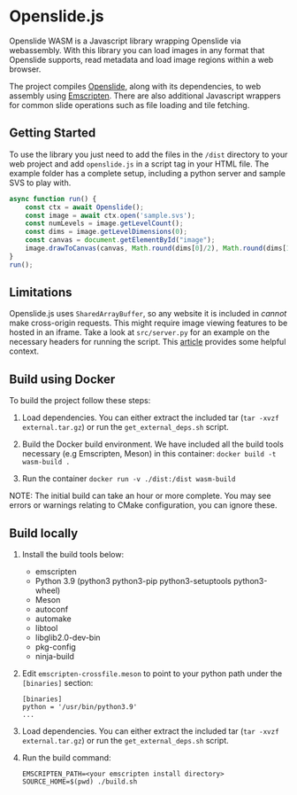 # Openslide.js

Openslide WASM is a Javascript library wrapping Openslide via webassembly. With this library you can load images in any format that Openslide supports, read metadata and load image regions within a web browser.

The project compiles [Openslide](https://openslide.org/), along with its dependencies, to web assembly using [Emscripten](https://emscripten.org/). There are also additional Javascript wrappers for common slide operations such as file loading and tile fetching.

## Getting Started
To use the library you just need to add the files in the `/dist` directory to your web project and add `openslide.js` in a script tag in your HTML file. The example folder has a complete setup, including a python server and sample SVS to play with. 

```javascript
async function run() {
    const ctx = await Openslide();
    const image = await ctx.open('sample.svs');
    const numLevels = image.getLevelCount();
    const dims = image.getLevelDimensions(0);
    const canvas = document.getElementById("image");
    image.drawToCanvas(canvas, Math.round(dims[0]/2), Math.round(dims[1]/2), 0, 512, 512);
}
run();

```

## Limitations
Openslide.js uses `SharedArrayBuffer`, so any website it is included in *cannot* make cross-origin requests. This might require image viewing features to be hosted in an iframe. Take a look at `src/server.py` for an example on the necessary headers for running the script. This [article](https://blog.logrocket.com/understanding-sharedarraybuffer-and-cross-origin-isolation/) provides some helpful context.


## Build using Docker
To build the project follow these steps:
1. Load dependencies. You can either extract the included tar (`tar -xvzf external.tar.gz`) or run the `get_external_deps.sh` script. 

2. Build the Docker build environment. We have included all the build tools necessary (e.g Emscripten, Meson) in this container: `docker build -t wasm-build .`

3. Run the container `docker run -v ./dist:/dist wasm-build` 

NOTE: The initial build can take an hour or more complete. You may see errors or warnings relating to CMake configuration, you can ignore these.

## Build locally
1. Install the build tools below:
    * emscripten
    * Python 3.9 (python3 python3-pip python3-setuptools python3-wheel)
    * Meson
    * autoconf 
    * automake 
    * libtool 
    * libglib2.0-dev-bin 
    * pkg-config  
    * ninja-build

2. Edit `emscripten-crossfile.meson` to point to your python path under the `[binaries]` section:
    ```
    [binaries]
    python = '/usr/bin/python3.9'
    ...
    ```

3. Load dependencies. You can either extract the included tar (`tar -xvzf external.tar.gz`) or run the `get_external_deps.sh` script. 

4. Run the build command: 
    ```
    EMSCRIPTEN_PATH=<your emscripten install directory> SOURCE_HOME=$(pwd) ./build.sh
    ```

